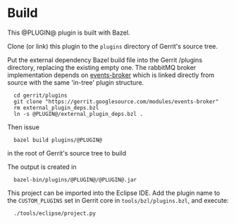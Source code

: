 Build
=====

This @PLUGIN@ plugin is built with Bazel.

Clone (or link) this plugin to the `plugins` directory of Gerrit's source tree.

Put the external dependency Bazel build file into the Gerrit /plugins directory,
replacing the existing empty one. The rabbitMQ broker implementation depends on [events-broker](https://gerrit.googlesource.com/modules/events-broker)
which is linked directly from source with the same 'in-tree' plugin structure.
```
  cd gerrit/plugins
  git clone "https://gerrit.googlesource.com/modules/events-broker"
  rm external_plugin_deps.bzl
  ln -s @PLUGIN@/external_plugin_deps.bzl .
```

Then issue

```
  bazel build plugins/@PLUGIN@
```

in the root of Gerrit's source tree to build

The output is created in

```
  bazel-bin/plugins/@PLUGIN@/@PLUGIN@.jar
```

This project can be imported into the Eclipse IDE.
Add the plugin name to the `CUSTOM_PLUGINS` set in
Gerrit core in `tools/bzl/plugins.bzl`, and execute:

```
  ./tools/eclipse/project.py
```
